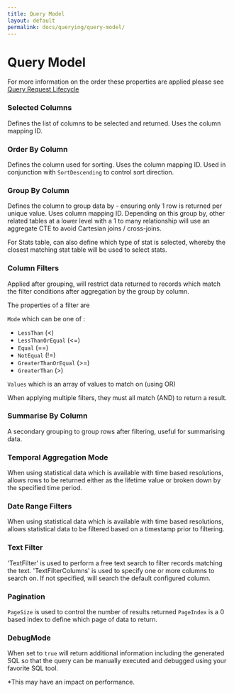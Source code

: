 ```yaml
---
title: Query Model 
layout: default
permalink: docs/querying/query-model/
---
```


Query Model
============

For more information on the order these properties are applied please see [Query Request Lifecycle]()

### Selected Columns
Defines the list of columns to be selected and returned. Uses the column mapping ID.

### Order By Column
Defines the column used for sorting. Uses the column mapping ID. Used in conjunction with `SortDescending` to control sort direction.

### Group By Column
Defines the column to group data by - ensuring only 1 row is returned per unique value. Uses column mapping ID. Depending on this group by, other related tables at a lower level with a 1 to many relationship will use an aggregate CTE to avoid Cartesian joins / cross-joins.

For Stats table, can also define which type of stat is selected, whereby the closest matching stat table will be used to select stats.

### Column Filters
Applied after grouping, will restrict data returned to records which match the filter conditions after aggregation by the group by column.

The properties of a filter are 

`Mode` which can be one of :  

- `LessThan` (<)
- `LessThanOrEqual` (<=)
- `Equal` (==)
- `NotEqual` (!=)
- `GreaterThanOrEqual` (>=)
- `GreaterThan` (>)

`Values` which is an array of values to match on (using OR)
 
 When applying multiple filters, they must all match (AND) to return a result.
 

### Summarise By Column 
A secondary grouping to group rows after filtering, useful for summarising data.

### Temporal Aggregation Mode
When using statistical data which is available with time based resolutions, allows rows to be returned either as the lifetime value or broken down by the specified time period. 

### Date Range Filters
When using statistical data which is available with time based resolutions, allows statistical data to be filtered based on a timestamp prior to filtering. 

### Text Filter
'TextFilter' is used to perform a free text search to filter records matching the text.
'TextFilterColumns' is used to specify one or more columns to search on. If not specified, will search the default configured column.



### Pagination
`PageSize` is used to control the number of results returned
`PageIndex` is a 0 based index to define which page of data to return.

### DebugMode
When set to `true` will return additional information including the generated SQL so that the query can be manually executed and debugged using your favorite SQL tool.

*This may have an impact on performance.
